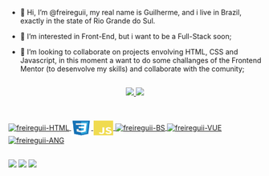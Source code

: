 - 👋 Hi, I’m @freireguii, my real name is Guilherme, and i live in Brazil, exactly in the state of Rio Grande do Sul.
- 👀 I’m interested in Front-End, but i want to be a Full-Stack soon;
- 💞️ I’m looking to collaborate on projects envolving HTML, CSS and Javascript, in this moment a want to do some challanges of the Frontend Mentor (to desenvolve my skills) and collaborate with the comunity;

  ##


<div align="center">
  <a href="https://github.com/freireguii">
  <img height="150em" src="https://github-readme-stats.vercel.app/api?username=freireguii&show_icons=true&theme=tokyonight&include_all_commits=true&count_private=true"/>
  <img height="150em" src="https://github-readme-stats.vercel.app/api/top-langs/?username=freireguii&layout=compact&langs_count=7&theme=tokyonight"/>
  </div>

  ##
  
  <div style="display: inline_block"><br>
  <img align="center" alt="freireguii-HTML" height="30" width="40" src="https://cdn.jsdelivr.net/gh/devicons/devicon/icons/html5/html5-original.svg">
  <img align="center" alt="freireguii-CSS" height="30" width="40" src="https://raw.githubusercontent.com/devicons/devicon/master/icons/css3/css3-original.svg">
  <img align="center" alt="freireguii-Js" height="30" width="40" src="https://raw.githubusercontent.com/devicons/devicon/master/icons/javascript/javascript-plain.svg">
  <!-- align="center" alt="freireguii-Ts" height="30" width="40" src="https://raw.githubusercontent.com/devicons/devicon/master/icons/typescript/typescript-plain.svg">
  <img align="center" alt="freireguii-React" height="30" width="40" src="https://raw.githubusercontent.com/devicons/devicon/master/icons/react/react-original.svg">
  <img align="center" alt="freireguii-WP" height="30" width="40" src="https://cdn.jsdelivr.net/gh/devicons/devicon/icons/wordpress/wordpress-plain.svg"> --->
  <img align="center" alt="freireguii-BS" height="30" widht="40" src="https://cdn.jsdelivr.net/gh/devicons/devicon/icons/bootstrap/bootstrap-plain.svg">    
  <img align="center" alt="freireguii-VUE" height="30" widht="40" src="https://cdn.jsdelivr.net/gh/devicons/devicon/icons/vuejs/vuejs-original.svg">    
  <img align="center" alt="freireguii-ANG" height="30" widht="40" src="https://cdn.jsdelivr.net/gh/devicons/devicon/icons/angularjs/angularjs-plain.svg">      
</div>
  
  ##
  
  <div> 
  
  <a href="https://instagram.com/freireguii" target="_blank"><img src="https://img.shields.io/badge/-Instagram-%23E4405F?style=for-the-badge&logo=instagram&logoColor=white" target="_blank"></a>
 	<a href = "mailto:freire35000@gmail.com"><img src="https://img.shields.io/badge/-Gmail-%23333?style=for-the-badge&logo=gmail&logoColor=white" target="_blank"></a>
  <a href="https://www.linkedin.com/in/guilherme-freire-aa386a1b3/" target="_blank"><img src="https://img.shields.io/badge/-LinkedIn-%230077B5?style=for-the-badge&logo=linkedin&logoColor=white" target="_blank"></a>
</div>
<!---
freireguii/freireguii is a ✨ special ✨ repository because its `README.md` (this file) appears on your GitHub profile.
You can click the Preview link to take a look at your changes.
--->
